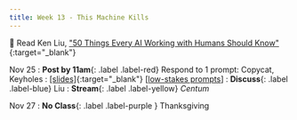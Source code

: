 ```yaml
---
title: Week 13 - This Machine Kills
---
```


📖 Read Ken Liu, ["50 Things Every AI Working with Humans Should Know"](/assets/pdfs/liu_50_things_every_ai_should_know.pdf){:target="_blank"}   


Nov 25
: **Post by 11am**{: .label .label-red} Respond to 1 prompt: Copycat, Keyholes
  : [[slides]](#){:target="_blank"}  [[low-stakes prompts](/prompts.md)]
: **Discuss**{: .label .label-blue} Liu
: **Stream**{: .label .label-yellow} *Centum*


Nov 27
: **No Class**{: .label .label-purple } Thanksgiving